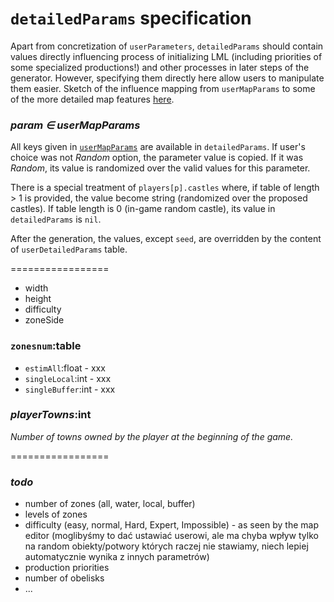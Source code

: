 # `detailedParams` specification

Apart from concretization of `userParameters`, `detailedParams` should contain values directly influencing process of initializing LML (including priorities of some specialized productions!) and other processes in later steps of the generator. However, specifying them directly here allow users to manipulate them easier. Sketch of the influence mapping from `userMapParams` to some of the more detailed map features [here](../../docs/17.02.01-MapParams-2.jpg).

### _param ∈ userMapParams_

All keys given in [`userMapParams`](#UserMapParams.md) are available in `detailedParams`. If user's choice was not _Random_ option, the parameter value is copied. If it was _Random_, its value is randomized over the valid values for this parameter.

There is a special treatment of `players[p].castles` where, if table of length > 1 is provided, the value become string (randomized over the proposed castles). If table length is 0 (in-game random castle), its value in `detailedParams` is `nil`.

After the generation, the values, except `seed`, are overridden by the content of `userDetailedParams` table.




=================






- width
- height
- difficulty
- zoneSide

### `zonesnum`:table

- `estimAll`:float - xxx
- `singleLocal`:int - xxx
- `singleBuffer`:int -  xxx


</details>


### _playerTowns_:int
_Number of towns owned by the player at the beginning of the game._


=================



### _todo_

- number of zones (all, water, local, buffer)
- levels of zones 
- difficulty (easy, normal, Hard, Expert, Impossible) - as seen by the map editor  (moglibyśmy to dać ustawiać userowi, ale ma chyba wpływ tylko na random obiekty/potwory których raczej nie stawiamy, niech lepiej automatycznie wynika z innych parametrów)
- production priorities
- number of obelisks
- ...


